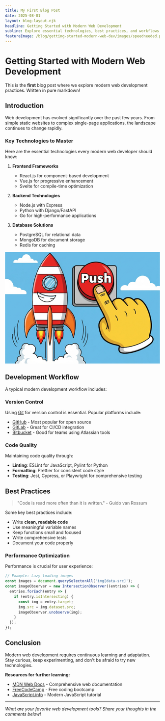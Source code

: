 ```yaml
---
title: My First Blog Post
date: 2025-08-01
layout: blog-layout.njk
headline: Getting Started with Modern Web Development
subline: Explore essential technologies, best practices, and workflows that every modern web developer should master
featureImage: /blog/getting-started-modern-web-dev/images/speedneeded.png
---
```


# Getting Started with Modern Web Development

This is the **first** blog post where we explore modern web development practices. Written in pure markdown!

## Introduction

Web development has evolved significantly over the past few years. From simple static websites to complex single-page applications, the landscape continues to change rapidly.

### Key Technologies to Master

Here are the essential technologies every modern web developer should know:

1. **Frontend Frameworks**
   - React.js for component-based development
   - Vue.js for progressive enhancement
   - Svelte for compile-time optimization

2. **Backend Technologies**
   - Node.js with Express
   - Python with Django/FastAPI
   - Go for high-performance applications

3. **Database Solutions**
   - PostgreSQL for relational data
   - MongoDB for document storage
   - Redis for caching

![Modern Web Development](images/speedneeded.png)

## Development Workflow

A typical modern development workflow includes:

### Version Control
Using [Git](https://git-scm.com/) for version control is essential. Popular platforms include:
- [GitHub](https://github.com) - Most popular for open source
- [GitLab](https://gitlab.com) - Great for CI/CD integration
- [Bitbucket](https://bitbucket.org) - Good for teams using Atlassian tools

### Code Quality
Maintaining code quality through:
- **Linting**: ESLint for JavaScript, Pylint for Python
- **Formatting**: Prettier for consistent code style
- **Testing**: Jest, Cypress, or Playwright for comprehensive testing

## Best Practices

> "Code is read more often than it is written." - Guido van Rossum

Some key best practices include:

- Write **clean, readable code**
- Use meaningful variable names
- Keep functions small and focused
- Write comprehensive tests
- Document your code properly

### Performance Optimization

Performance is crucial for user experience:

```javascript
// Example: Lazy loading images
const images = document.querySelectorAll('img[data-src]');
const imageObserver = new IntersectionObserver((entries) => {
  entries.forEach(entry => {
    if (entry.isIntersecting) {
      const img = entry.target;
      img.src = img.dataset.src;
      imageObserver.unobserve(img);
    }
  });
});
```

## Conclusion

Modern web development requires continuous learning and adaptation. Stay curious, keep experimenting, and don't be afraid to try new technologies.

**Resources for further learning:**
- [MDN Web Docs](https://developer.mozilla.org/) - Comprehensive web documentation
- [FreeCodeCamp](https://www.freecodecamp.org/) - Free coding bootcamp
- [JavaScript.info](https://javascript.info/) - Modern JavaScript tutorial

---

*What are your favorite web development tools? Share your thoughts in the comments below!*
